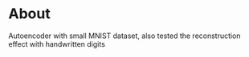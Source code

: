 # About
Autoencoder with small MNIST dataset, also tested the reconstruction effect with handwritten digits